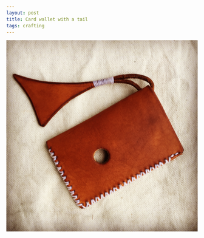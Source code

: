 ```yaml
---
layout: post
title: Card wallet with a tail
tags: crafting
---
```


![card-wallet-tail](assets/card-wallet-tail.JPG)